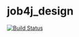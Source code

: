# job4j_design
[![Build Status](https://travis-ci.com/AlexChereremisin/job4j_design.svg?branch=master)](https://travis-ci.com/AlexChereremisin/job4j_design)
